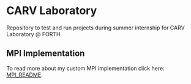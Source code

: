 # CARV Laboratory

Repository to test and run projects during summer internship for CARV Laboratory @ FORTH



## MPI Implementation

To read more about my custom MPI implementation click here: [MPI_README](./MPI/README.md).

